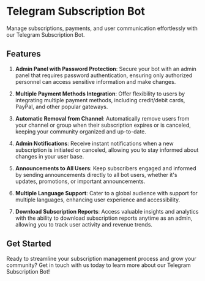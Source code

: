 # Telegram Subscription Bot

Manage subscriptions, payments, and user communication effortlessly with our Telegram Subscription Bot.

## Features

1. **Admin Panel with Password Protection**: Secure your bot with an admin panel that requires password authentication, ensuring only authorized personnel can access sensitive information and make changes.

2. **Multiple Payment Methods Integration**: Offer flexibility to users by integrating multiple payment methods, including credit/debit cards, PayPal, and other popular gateways.

3. **Automatic Removal from Channel**: Automatically remove users from your channel or group when their subscription expires or is canceled, keeping your community organized and up-to-date.

4. **Admin Notifications**: Receive instant notifications when a new subscription is initiated or canceled, allowing you to stay informed about changes in your user base.

5. **Announcements to All Users**: Keep subscribers engaged and informed by sending announcements directly to all bot users, whether it's updates, promotions, or important announcements.

6. **Multiple Language Support**: Cater to a global audience with support for multiple languages, enhancing user experience and accessibility.

7. **Download Subscription Reports**: Access valuable insights and analytics with the ability to download subscription reports anytime as an admin, allowing you to track user activity and revenue trends.

## Get Started

Ready to streamline your subscription management process and grow your community? Get in touch with us today to learn more about our Telegram Subscription Bot!
